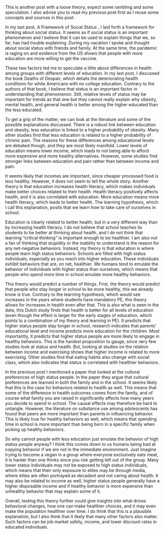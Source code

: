 This is another post with a loose theory, expect some rambling and some speculation. I also advise you to read my previous post first as I reuse some concepts and sources in this post.

In my last post, A Framework of Social Status , I laid forth a framework for thinking about social status. It seems as if social status is an important phenomenon and I believe that it can be used to explain things that we, so far, has had trouble explaining. During my vacation I spoke and thought about social status with friends and family. At the same time, the pandemic is raging on and evidence from the US shows that people with more education are more willing to get the vaccine.

These two factors led me to speculate a little about differences in health among groups with different levels of education. In my last post, I discussed the book Deaths of Despair, which details the deteriorating health conditions for white Americans with no college education. Contrary to the authors of that book, I believe that status is an important factor in understanding that phenomenon. Still, relative levels of status may be important for trends as that one but they cannot really explain why obesity, mental health, and general health is better among the higher educated than the less educated.

To get a grip of the matter, we can look at the literature and some of the possible explanations discussed. There is a robust link between education and obesity, less education is linked to a higher probability of obesity. Many other studies find that less education is related to a higher probability of chronic pain. The reasons for these differences among educational levels are debated though, and they are most likely manifold. Lower levels of education means lower income, which leads to not being able to afford more expensive and more healthy alternatives. However, some studies find stronger links between education and pain rather than between income and pain.

It seems likely that incomes are important, since cheaper processed food is less healthy. However, it does not seem to tell the whole story. Another theory is that education increases health literacy, which makes individuals make better choices related to their health. Health literacy positively affects health, and it is also correlated with education. More education means more health literacy, which leads to better health. The learning hypothesis, which I call this explanation, posits that we learn how to take care of ourselves in school.

Education is clearly related to better health, but in a very different way than by increasing health literacy. I do not believe that school teaches its students to be better at thinking about health, and I do not think that learning “critical thinking” is important enough to be healthier. I am also not a fan of thinking that stupidity or the inability to understand is the reason for any net-negative behaviors. Instead, my theory is that education is where people learn high status behaviors. Schools are filled with high status individuals, especially as you reach into higher education. These individuals exhibit behaviors that are, on net, healthier. We humans tend to emulate the behavior of individuals with higher status than ourselves, which means that people who spend more time in school emulate more healthy behaviors.

This theory would predict a number of things. First, the theory would predict that people who stay longer in school to be more healthy, this we already know is true. Contrary to the learning hypothesis, which would see increases in the years where students have mandatory PE, this theory allows for increases in health even after that. This is also what is seen in the data, this Dutch study finds that health is better for all levels of education (even though the effect is larger for the early stages of education, which points to a combination of my theory and learning in PE). It predicts that higher status people stay longer in school, research indicates that parents’ educational level and income predicts more education for the children. Most importantly, it predicts that higher status people are more likely to engage in healthy behaviors. This is the hardest proposition to gauge, since very few studies look at status and health. But, looking at studies on the relation between income and exercising shows that higher income is related to more exercising. Other studies find that eating habits also change with social class, which also indicates that status is correlated with healthier behaviors.

In the previous post I mentioned a paper that looked at the cultural preferences of high status people. In the paper they argue that cultural preferences are learned in both the family and in the school. It seems likely that this is the case for behaviors related to health as well. This means that some of the difference in health outcomes comes from the family, and of course what family you are raised in significantly affects how many years you decide to spend in school. The causal effects may therefore be hard to untangle. However, the literature on substance use among adolescents has found that peers are more important than parents in influencing behavior. This is likely true for healthy behaviors as well, which means that spending time in school is more important than being born in a specific family when picking up healthy behaviors.

So why cannot people with less education just emulate the behavior of high status people anyway? I think this comes down to us humans being bad at copying behavior if we are not in the immediate environment. Just imagine trying to become a vegan in a group where everyone exclusively eats meat, it is harder than one thinks since you risk getting left out of the group. Many lower status individuals may not be exposed to high status individuals, which means that their only exposure to elites may be through media, where elites are often portrayed as decadent and not caring about health. It may also be related to income as well, higher status people generally have a higher disposable income and if healthy behavior is more expensive than unhealthy behavior that may explain some of it.

Overall, testing this theory further could give insights into what drives behavioral changes, how one can make healthier choices, and it may even make the population healthier over time. I do think that this is a plausible explanation, but I also think that it likely that many other factors also matter. Such factors can be job market safety, income, and lower discount rates in educated individuals.
